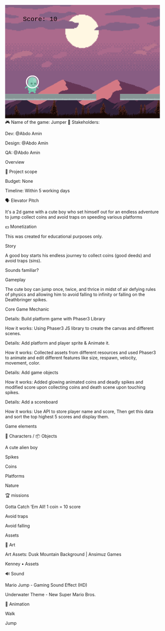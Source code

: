 ![screenshot](./img.png)
🎮️ Name of the game: Jumper
👥 Stakeholders:

Dev: @Abdo Amin

Design: @Abdo Amin

QA: @Abdo Amin

Overview

📐 Project scope

Budget: None

Timeline: Within 5 working days

🗣️ Elevator Pitch

It's a 2d game with a cute boy who set himself out for an endless adventure to jump collect coins and avoid traps on speeding various platforms

💵 Monetization

This was created for educational purposes only.

Story

A good boy starts his endless journey to collect coins (good deeds) and avoid traps (sins).

Sounds familiar?

Gameplay

The cute boy can jump once, twice, and thrice in midst of air defying rules of physics and allowing him to avoid falling to infinity or falling on the Deathbringer spikes.

Core Game Mechanic

Details: Build platform game with Phaser3 Library

How it works: Using Phaser3 JS library to create the canvas and different scenes.

Details: Add platform and player sprite & Animate it.

How it works: Collected assets from different resources and used Phaser3 to animate and edit different features like size, respawn, velocity, movement, color.

Details: Add game objects

How it works: Added glowing animated coins and deadly spikes and modified score upon collecting coins and death scene upon touching spikes.

Details: Add a scoreboard

How it works: Use API to store player name and score, Then get this data and sort the top highest 5 scores and display them.

Game elements

👤 Characters / 📦️ Objects

A cute alien boy

Spikes

Coins

Platforms

Nature

🏆️ missions

Gotta Catch ‘Em All! 1 coin = 10 score

Avoid traps

Avoid falling

Assets

🎨 Art

Art Assets: Dusk Mountain Background | Ansimuz Games

Kenney • Assets

🔊 Sound

Mario Jump - Gaming Sound Effect (HD)

Underwater Theme - New Super Mario Bros.

🏃‍ Animation

Walk

Jump
